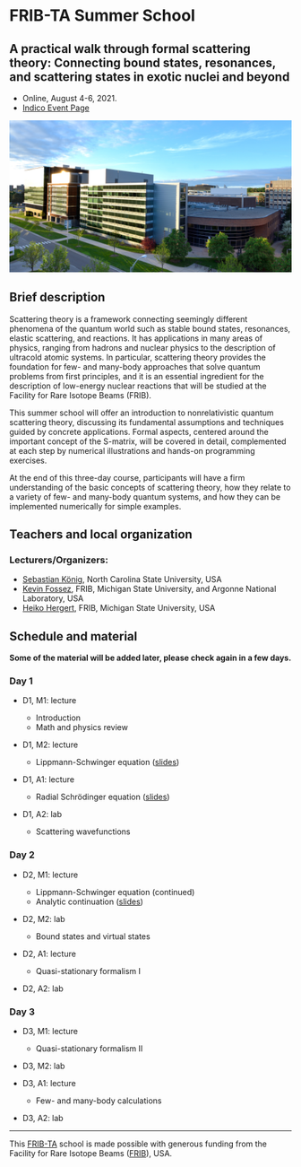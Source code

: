 # FRIB-TA Summer School

## A practical walk through formal scattering theory: Connecting bound states, resonances, and scattering states in exotic nuclei and beyond

- Online, August 4-6, 2021.
- [Indico Event Page](https://indico.frib.msu.edu/event/43/)

![FRIB](images/FRIB_southeast_view_cropped.jpg)

## Brief description

Scattering theory is a framework connecting seemingly different phenomena of the quantum world such as stable bound states, resonances, elastic scattering, and reactions. It has applications in many areas of physics, ranging from hadrons and nuclear physics to the description of ultracold atomic systems. In particular, scattering theory provides the foundation for few- and many-body approaches that solve quantum problems from first principles, and it is an essential ingredient for the description of low-energy nuclear reactions that will be studied at the Facility for Rare Isotope Beams (FRIB).

This summer school will offer an introduction to nonrelativistic quantum scattering theory, discussing its fundamental assumptions and techniques guided by concrete applications. Formal aspects, centered around the important concept of the S-matrix, will be covered in detail, complemented at each step by numerical illustrations and hands-on programming exercises.

At the end of this three-day course, participants will have a firm understanding of the basic concepts of scattering theory, how they relate to a variety of few- and many-body quantum systems, and how they can be implemented numerically for simple examples.


## Teachers and local organization

### Lecturers/Organizers:
- [Sebastian K&ouml;nig](https://skoenig.wordpress.ncsu.edu/), North Carolina State University, USA
- [Kevin Fossez](https://www.phy.anl.gov/theory/staff/kfossez/kfossez.html), FRIB, Michigan State University, and Argonne National Laboratory, USA
- [Heiko Hergert](https://pa.msu.edu/profile/hergert/), FRIB, Michigan State University, USA

## Schedule and material

**Some of the material will be added later, please check again in a few days.**

### Day 1

- D1, M1: lecture
  - Introduction
  - Math and physics review

- D1, M2: lecture
  - Lippmann-Schwinger equation ([slides](slides/lseq.pdf))

- D1, A1: lecture
  - Radial Schrödinger equation ([slides](slides/radseq.pdf))

- D1, A2: lab
  - Scattering wavefunctions

### Day 2

- D2, M1: lecture
  - Lippmann-Schwinger equation (continued)
  - Analytic continuation ([slides](slides/contour.pdf))

- D2, M2: lab
  - Bound states and virtual states

- D2, A1: lecture
  - Quasi-stationary formalism I

- D2, A2: lab

### Day 3

- D3, M1: lecture
  - Quasi-stationary formalism II

- D3, M2: lab

- D3, A1: lecture
  - Few- and many-body calculations

- D3, A2: lab

---

This [FRIB-TA](https://fribtheoryalliance.org/) school is made possible with generous funding from the Facility for Rare Isotope Beams ([FRIB](https://frib.msu.edu/)), USA.

